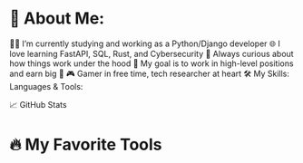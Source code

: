 
# 🧠 About Me:
👨‍💻 I’m currently studying and working as a Python/Django developer
🌐 I love learning FastAPI, SQL, Rust, and Cybersecurity
🧩 Always curious about how things work under the hood
🎯 My goal is to work in high-level positions and earn big 🤑
🎮 Gamer in free time, tech researcher at heart
🛠️ My Skills:
Languages & Tools:
         

📈 GitHub Stats
 

# 🔥 My Favorite Tools
     
